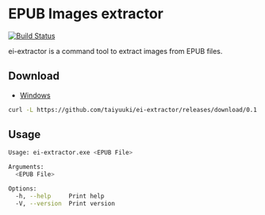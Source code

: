 # EPUB Images extractor

[![Build Status](https://travis-ci.org/taiyuuki/ei-extractor.svg?branch=master)](https://travis-ci.org/taiyuuki/ei-extractor)

ei-extractor is a command tool to extract images from EPUB files. 

## Download

- [Windows](https://github.com/taiyuuki/ei-extractor/releases/download/0.1.0/ei-extractor.exe)

```bash
curl -L https://github.com/taiyuuki/ei-extractor/releases/download/0.1.0/ei-extractor.exe -o ei-extractor.exe
```

## Usage

```bash
Usage: ei-extractor.exe <EPUB File>

Arguments:
  <EPUB File>

Options:
  -h, --help     Print help
  -V, --version  Print version
```